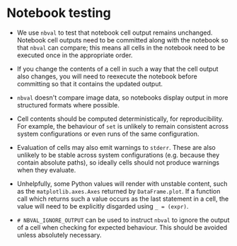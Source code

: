 # Notebook testing

- We use `nbval` to test that notebook cell output remains unchanged. Notebook cell outputs need to be committed along with the notebook so that `nbval` can compare; this means all cells in the notebook need to be executed once in the appropriate order. 

- If you change the contents of a cell in such a way that the cell output also changes, you will need to reexecute the notebook before committing so that it contains the updated output. 

- `nbval` doesn't compare image data, so notebooks display output in more structured formats where possible.

- Cell contents should be computed deterministically, for reproducibility. For example, the behaviour of `set` is unlikely to remain consistent across system configurations or even runs of the same configuration.

- Evaluation of cells may also emit warnings to `stderr`. These are also unlikely to be stable across system configurations (e.g. because they contain absolute paths), so ideally cells should not produce warnings when they evaluate.

- Unhelpfully, some Python values will render with unstable content, such as the `matplotlib.axes.Axes` returned by `DataFrame.plot`. If a function call which returns such a value occurs as the last statement in a cell, the value will need to be explicitly disgarded using `_ = (expr)`.

- `# NBVAL_IGNORE_OUTPUT` can be used to instruct `nbval` to ignore the output of a cell when checking for expected behaviour. This should be avoided unless absolutely necessary.
